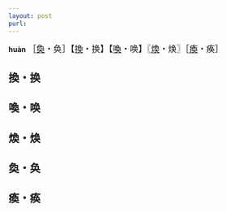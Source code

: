 ```yaml
---
layout: post
purl: 
---
```


**huàn** <big>［[奐]()・奂］【[換]({{post.url}}#換・换)・换】【[喚]({{post.url}}#喚・唤)・唤】〖[煥]({{post.url}}#煥・焕)・焕〗［[瘓]({{post.url}}#瘓・痪)・痪］</big>

## 換・换

## 喚・唤

## 煥・焕

## 奐・奂

## 瘓・痪
